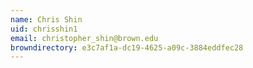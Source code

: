 ```yaml
---
name: Chris Shin
uid: chrisshin1
email: christopher_shin@brown.edu
browndirectory: e3c7af1a-dc19-4625-a09c-3884eddfec28
---
```

